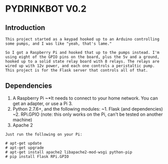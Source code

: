 PYDRINKBOT V0.2
===============

Introduction
------------
    This project started as a keypad hooked up to an Arduino controlling some pumps, and I was like "yeah, that's lame."
    
    So I got a Raspberry Pi and hooked that up to the pumps instead. I'm using eight of the GPIO pins on the board, plus the 5v and a ground, hooked up to a solid state relay board with 8 relays. The relays are wired up with 12v power, and each one controls a peristaltic pump. This project is for the Flask server that controls all of that. 
    
Dependencies
------------
1. A Raspberry Pi
~*It needs to connect to your home network. You can get an adapter, or use a Pi 3.
2. Python 2.7.6+, and the following modules:
~1. Flask (and dependencies)
~2. RPi.GPIO (note: this only works on the Pi, can't be tested on another machine)
3. Apache 2

```
Just run the following on your Pi:

# apt-get update
# apt-get upgrade
# apt-get install apache2 libapache2-mod-wsgi python-pip
# pip install Flask RPi.GPIO
```